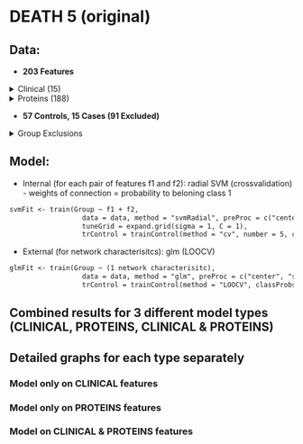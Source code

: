  
# DEATH 5 (original)
 
## Data: 
- **203 Features**
<details>
<summary>Clinical (15)</summary>
 <pre>
I.Age, charlson, N.THROMBOZYTEN, N.GOT..AST..HP, N.GPT..ALT..HP, N.LDH.HP, N.CRP.HP, N.FERRITIN.HP,
N.PROCALCITONIN, N.INR, N.QUICK..TPZ., N.CREATINKINASE..CK..HP, N.KREATININ..JAFFe..HP, 
N.UNREIFE.GRANULOZYTEN.ABSOLUT, N.APTT
 </pre>
</details>
<details>
<summary>Proteins (188)</summary>
 <pre>
C4A.C4B, ALB, TTR, MST1, MASP1, ITIH1, IGLC7, A2M, C7, APOB, KNG1, APOE, C3, FN1, CFI, F10, PIGR, SERPINC1, 
IGLC7.IGLL5, HRG, SERPINA3, TF, IGLC2.IGLC3, IGKC, ITIH4, C8G, ITIH2, IGHV3.23, IGHV3.64D, CP, SELL, C4B, C9, 
AFM, CST3, C5, AMBP, CD14, VWF, A2M.PZP, GSN, FCGBP, IGHV3.13, CFH, AZGP1, ACTA2.ACTB.ACTG1.ACTG2, CPN2, PGLYRP2, 
IGLL5, APOA1, FGB, CFB, FGG, FBLN1, C6, APOA4, C8A, CNDP1, LRG1, CRP, C4BPB, S100A8, IGHG1.IGHG3, AGT, F11, 
CD44, FGA, SERPINF1, APOL1, SERPINA7, APOH, IGHV5.51, PROS1, IGHV1.18, IGKV1.5, IGKV3.20, CLU, LBP, CFD, PLG, 
LPA, A1BG, HP, HP.HPR, SERPINA1, C2, SERPINA6, F5, IGHV3.49, CPB2, CFP, GC, IGHG2, C8B, C4BPA, F12, CLEC3B, 
CFH.CFHR1, C1R, F13B, AHSG, IGHG3, APOD, KLKB1, C1S, CD5L, HPX, VTN, ATRN, JCHAIN, APOC3, IGHA2, IGHA1, IGHV3.15, 
IGHG1, IGFALS, ITIH3, SERPING1, SERPINA4, IGHM, ORM1.ORM2, F2, ACTB.ACTG1, RBP4, C1QA, C1QB, SERPINF2, IGKV2.30, 
IGHV1.2, C1RL, CPN1, SAA4, SAA1.SAA2, IGHG2.IGHG3, APOC1, HBB, ORM2, IGHA1.IGHA2, ECM1, FCN3, LGALS3BP, IGHG4, 
ORM1, APOA2, APOC2, F13A1, SERPINA10, PON1, SERPIND1, HABP2, HBD, SAA1, F9, GPLD1, HBA1, GPX3, LUM, C1QC, MBL2, 
TGFBI, PRG4, LYZ, PPBP, IGHV6.1, IGHV3.30.IGHV3.30.5, PZP, ACTBL2, SHBG, IGHV3.74, CFHR2, IGLV3.19, CFHR5, HBB.HBD, 
APOM, S100A9, IGKV1.17, IGLV1.51, IGLV1.40, IGKV4.1, C4A, IGHV3.72, HPR, IGHV4.34.IGHV4.38.2, LCAT, CFHR1, IGLV3.21, 
B2M, IGHV1.69
 </pre>
</details>

- **57 Controls, 15 Cases (91 Excluded)**
 <details>
<summary>Group Exclusions</summary>
<br>From the point a patient has a WHO>=5, they die (1) or survive (0)	
<br>
<pre>
| Aux.Id      | Group    | Reason for exclusion                |
|-------------|----------|-------------------------------------|
| C19-CB-0000 | Excluded | Incomplete data                     |
| C19-CB-0001 | Excluded | All points <5                       |
| C19-CB-0003 | Excluded | All points <5                       |
| C19-CB-0005 | Excluded | All points <5                       |
| C19-CB-0008 | 0        |                                     |
| C19-CB-0009 | 0        |                                     |
| C19-CB-0010 | Excluded | All points <5                       |
| C19-CB-0012 | 0        |                                     |
| C19-CB-0013 | 1        |                                     |
| C19-CB-0016 | 1        |                                     |
| C19-CB-0018 | Excluded | All points <5                       |
| C19-CB-0020 | 0        |                                     |
| C19-CB-0021 | 0        |                                     |
| C19-CB-0022 | Excluded | All points <5                       |
| C19-CB-0023 | Excluded | All points <5                       |
| C19-CB-0025 | 0        |                                     |
| C19-CB-0026 | 0        |                                     |
| C19-CB-0029 | Excluded | All points <5                       |
| C19-CB-0030 | Excluded | All points <5                       |
| C19-CB-0032 | 1        |                                     |
| C19-CB-0033 | 0        |                                     |
| C19-CB-0035 | Excluded | All points <5                       |
| C19-CB-0036 | 1        |                                     |
| C19-CB-0037 | Excluded | All points <5                       |
| C19-CB-0038 | Excluded | All points <5                       |
| C19-CB-0039 | 0        |                                     |
| C19-CB-0041 | Excluded | All points <5                       |
| C19-CB-0042 | Excluded | All points <5                       |
| C19-CB-0043 | Excluded | All points <5                       |
| C19-CB-0044 | Excluded | All points <5                       |
| C19-CB-0045 | Excluded | All points <5                       |
| C19-CB-0046 | Excluded | All points <5                       |
| C19-CB-0047 | Excluded | All points <5                       |
| C19-CB-0048 | Excluded | All points <5                       |
| C19-CB-0049 | Excluded | All points <5                       |
| C19-CB-0050 | Excluded | All points <5                       |
| C19-CB-0051 | 0        |                                     |
| C19-CB-0052 | Excluded | All points <5                       |
| C19-CB-0053 | Excluded | All points <5                       |
| C19-CB-0054 | Excluded | All points <5                       |
| C19-CB-0055 | Excluded | All points <5                       |
| C19-CB-0056 | Excluded | All points <5                       |
| C19-CB-0057 | 0        |                                     |
| C19-CB-0058 | 0        |                                     |
| C19-CB-0059 | 1        |                                     |
| C19-CB-0060 | 0        |                                     |
| C19-CB-0061 | 0        |                                     |
| C19-CB-0062 | 0        |                                     |
| C19-CB-0063 | 0        |                                     |
| C19-CB-0064 | 0        |                                     |
| C19-CB-0065 | Excluded | All points <5                       |
| C19-CB-0066 | Excluded | All points <5                       |
| C19-CB-0067 | Excluded | All points <5                       |
| C19-CB-0068 | Excluded | All points <5                       |
| C19-CB-0069 | Excluded | All points <5                       |
| C19-CB-0070 | Excluded | All points <5                       |
| C19-CB-0071 | Excluded | All points <5                       |
| C19-CB-0072 | Excluded | All points <5                       |
| C19-CB-0073 | Excluded | All points <5                       |
| C19-CB-0075 | Excluded | All points <5                       |
| C19-CB-0076 | 0        |                                     |
| C19-CB-0077 | Excluded | All points <5                       |
| C19-CB-0078 | Excluded | All points <5                       |
| C19-CB-0082 | 1        |                                     |
| C19-CB-0083 | 1        |                                     |
| C19-CB-0084 | Excluded | Incomplete data                     |
| C19-CB-0085 | 0        |                                     |
| C19-CB-0086 | Excluded | All points <5                       |
| C19-CB-0087 | Excluded | All points <5                       |
| C19-CB-0088 | Excluded | All points <5                       |
| C19-CB-0089 | Excluded | All points <5                       |
| C19-CB-0090 | 0        |                                     |
| C19-CB-0091 | 0        |                                     |
| C19-CB-0092 | Excluded | All points <5                       |
| C19-CB-0094 | 1        |                                     |
| C19-CB-0095 | 0        |                                     |
| C19-CB-0096 | Excluded | Incomplete data                     |
| C19-CB-0097 | Excluded | All points <5                       |
| C19-CB-0098 | 0        |                                     |
| C19-CB-0099 | 0        |                                     |
| C19-CB-0100 | Excluded | All points <5                       |
| C19-CB-0101 | 1        |                                     |
| C19-CB-0102 | Excluded | Incomplete data                     |
| C19-CB-0103 | 1        |                                     |
| C19-CB-0104 | Excluded | Incomplete data                     |
| C19-CB-0106 | Excluded | Incomplete data                     |
| C19-CB-0107 | Excluded | All points <5                       |
| C19-CB-0108 | 0        |                                     |
| C19-CB-0109 | 0        |                                     |
| C19-CB-0111 | Excluded | Incomplete data                     |
| C19-CB-0112 | 1        |                                     |
| C19-CB-0113 | 0        |                                     |
| C19-CB-0114 | Excluded | All points <5                       |
| C19-CB-0115 | Excluded | All points <5                       |
| C19-CB-0116 | Excluded | All points <5                       |
| C19-CB-0117 | Excluded | All points <5                       |
| C19-CB-0118 | Excluded | All points <5                       |
| C19-CB-0119 | Excluded | All points <5                       |
| C19-CB-0120 | 0        |                                     |
| C19-CB-0121 | Excluded | All points <5                       |
| C19-CB-0122 | 0        |                                     |
| C19-CB-0123 | 0        |                                     |
| C19-CB-0124 | 0        |                                     |
| C19-CB-0125 | Excluded | All points <5                       |
| C19-CB-0126 | 0        |                                     |
| C19-CB-0127 | 0        |                                     |
| C19-CB-0128 | 1        |                                     |
| C19-CB-0129 | 0        |                                     |
| C19-CB-0130 | 0        |                                     |
| C19-CB-0131 | 0        |                                     |
| C19-CB-0132 | Excluded | Refused treatment and died          |
| C19-CB-0133 | 0        |                                     |
| C19-CB-0134 | 0        |                                     |
| C19-CB-0135 | 0        |                                     |
| C19-CB-0136 | 0        |                                     |
| C19-CB-0137 | 0        |                                     |
| C19-CB-0138 | Excluded | Incomplete data                     |
| C19-CB-0139 | Excluded | Incomplete data                     |
| C19-CB-0140 | Excluded | Incomplete data                     |
| C19-CB-0141 | Excluded | Incomplete data                     |
| C19-CB-0142 | 0        |                                     |
| C19-CB-0143 | Excluded | Incomplete data                     |
| C19-CB-0144 | Excluded | Incomplete data                     |
| C19-CB-0145 | Excluded | Incomplete data                     |
| C19-CB-0147 | Excluded | Incomplete data                     |
| C19-CB-0148 | Excluded | Incomplete data                     |
| C19-CB-0149 | Excluded | Incomplete data                     |
| C19-CB-0150 | 0        |                                     |
| C19-CB-0151 | 0        |                                     |
| C19-CB-0152 | 0        |                                     |
| C19-CB-0155 | Excluded | All points <5                       |
| C19-CB-0157 | Excluded | All points <5                       |
| C19-CB-0159 | 0        |                                     |
| C19-CB-0160 | 1        |                                     |
| C19-CB-0162 | 0        |                                     |
| C19-CB-0164 | 0        |                                     |
| C19-CB-0165 | 0        |                                     |
| C19-CB-0166 | Excluded | All points <5                       |
| C19-CB-0167 | Excluded | All points <5                       |
| C19-CB-0168 | Excluded | All points <5                       |
| C19-CB-0169 | 1        |                                     |
| C19-CB-0170 | 1        | But first score missing (assume >5) |
| C19-CB-0175 | Excluded | Incomplete data                     |
| C19-CB-0176 | 0        |                                     |
| C19-CB-0179 | Excluded | All points <5                       |
| C19-CB-0180 | Excluded | Incomplete data                     |
| C19-CB-0181 | 0        |                                     |
| C19-CB-0196 | Excluded | All points <5                       |
| C19-CB-0197 | 0        |                                     |
| C19-CB-0198 | 0        |                                     |
| C19-CB-0199 | 0        |                                     |
| C19-CB-0214 | 0        |                                     |
| C19-CB-0215 | 0        |                                     |
| C19-CB-0216 | Excluded | All points <5                       |
| C19-CB-0217 | Excluded | All points <5                       |
| C19-CB-0218 | 0        |                                     |
| C19-CB-0219 | Excluded | All points <5                       |
| C19-CB-0220 | Excluded | Refused treatment and died          |
| C19-CB-0221 | Excluded | All points <5                       |
| C19-CB-0222 | Excluded | All points <5                       |
| C19-CB-0223 | Excluded | All points <5                       |
| C19-CB-0224 | Excluded | All points <5                       |
| C19-CB-0225 | Excluded | Incomplete data                     |
</pre>
</details>
 
## Model:
 - Internal (for each pair of features f1 and f2): radial SVM (crossvalidation) - weights of connection = probability to beloning class 1
 ```markdown
 svmFit <- train(Group ~ f1 + f2,
                   data = data, method = "svmRadial", preProc = c("center", "scale"),metric = "ROC",
                   tuneGrid = expand.grid(sigma = 1, C = 1),
                   trControl = trainControl(method = "cv", number = 5, classProbs = TRUE, summaryFunction = twoClassSummary))
 ```
 - External (for network characterisitcs): glm (LOOCV)
 ```markdown
 glmFit <- train(Group ~ (1 network characterisitc),
                   data = data, method = "glm", preProc = c("center", "scale"), metric = "ROC",
                   trControl = trainControl(method = "LOOCV", classProbs = TRUE, summaryFunction = twoClassSummary))
 ```
## Combined results for 3 different model types (CLINICAL,  PROTEINS, CLINICAL & PROTEINS)

## Detailed graphs for each type separately
### Model only on CLINICAL features
### Model only on PROTEINS features
### Model on CLINICAL & PROTEINS features

